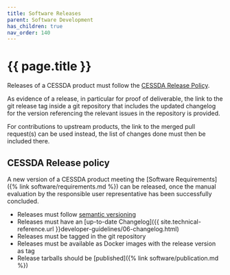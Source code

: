 ```yaml
---
title: Software Releases
parent: Software Development
has_children: true
nav_order: 140
---
```


# {{ page.title }}

Releases of a CESSDA product must follow the [CESSDA Release Policy](#cessda-release-policy).

As evidence of a release, in particular for proof of deliverable,
the link to the git release tag inside a git repository
that includes the updated changelog for the version
referencing the relevant issues in the repository is provided.

For contributions to upstream products, the link to the merged pull request(s) can be used instead,
the list of changes done must then be included there.

## CESSDA Release policy

A new version of a CESSDA product meeting the [Software Requirements]({% link software/requirements.md %})
can be released, once the manual evaluation by the responsible user representative has been successfully concluded.

* Releases must follow [semantic versioning](https://semver.org/)
* Releases must have an [up-to-date Changelog]({{ site.technical-reference.url }}developer-guidelines/06-changelog.html)
* Releases must be tagged in the git repository
* Releases must be available as Docker images with the release version as tag
* Release tarballs should be [published]({% link software/publication.md %})
